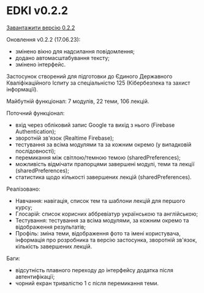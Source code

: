 # EDKI v0.2.2

[Завантажити версію 0.2.2](https://github.com/ArchExalt/EDKIApp/blob/main/EDKI-v0.2.2.apk)

Оновлення v0.2.2 (17.06.23):

- змінено вікно для надсилання повідомлення;
- додано автомасштабування тексту;
- змінено інтерфейс.

Застосунок створений для підготовки до Єдиного Державного Кваліфікаційного Іспиту за спеціальністю 125 (Кібербезпека та захист інформації).

Майбутній функціонал: 7 модулів, 22 теми, 106 лекцій.

Поточний функціонал:
- вхід через обліковий запис Google та вихід з нього (Firebase Authentication);
- зворотній зв'язок (Realtime Firebase);
- тестування за всіма модулями та за кожним окремо (у випадковій послідовності);
- перемикання між світлою/темною темою (sharedPreferences);
- можливість відмічати прапорцями завершені модулі, теми та лекції (sharedPreferences);
- статистика щодо кількості завершених лекцій (sharedPreferences).

Реалізовано:
- Навчання: навігація, список тем та шаблони лекцій для першого курсу;
- Глосарій: список корисних аббревіатур українською та англійською;
- Тестування: тестування за всіма модулями, за кожним окремо та відображення результатів;
- Профіль: зміна теми, відображення фото та імені користувача, інформація про розробника та версію застосунка, зворотній зв'язок, кількість завершених лекцій.

Баги:
- відсутність плавного переходу до інтерфейсу додатка після автентифікації;
- чорний екран тривалістю 1 с після перемикання теми.
